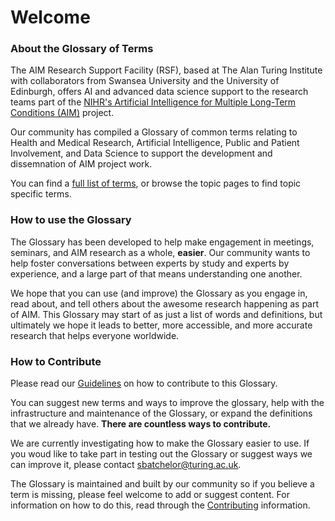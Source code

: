 # Welcome

### About the Glossary of Terms

The AIM Research Support Facility (RSF), based at The Alan Turing Institute with collaborators from Swansea University and the University of Edinburgh, offers AI and advanced data science support to the research teams part of the [NIHR's Artificial Intelligence for Multiple Long-Term Conditions (AIM)](https://www.nihr.ac.uk/blog/artificial-intelligence-to-understand-clusters-of-multiple-long-term-conditions-an-nihr-priority/25171) project.

Our community has compiled a Glossary of common terms relating to Health and Medical Research, Artificial Intelligence, Public and Patient Involvement, and Data Science to support the development and dissemnation of AIM project work.

You can find a [full list of terms](https://aim-rsf.github.io/Glossary-of-Terms/genindex.html), or browse the topic pages to find topic specific terms. 

### How to use the Glossary 

The Glossary has been developed to help make engagement in meetings, seminars, and AIM research as a whole, **easier**. Our community wants to help foster conversations between experts by study and experts by experience, and a large part of that means understanding one another. 

We hope that you can use (and improve) the Glossary as you engage in, read about, and tell others about the awesome research happening as part of AIM. This Glossary may start of as just a list of words and definitions, but ultimately we hope it leads to better, more accessible, and more accurate research that helps everyone worldwide. 

### How to Contribute

Please read our [Guidelines](https://aim-rsf.github.io/Glossary-of-Terms/contributing.html) on how to contribute to this Glossary. 

You can suggest new terms and ways to improve the glossary, help with the infrastructure and maintenance of the Glossary, or expand the definitions that we already have. **There are countless ways to contribute.**

We are currently investigating how to make the Glossary easier to use. If you woud like to take part in testing out the Glossary or suggest ways we can improve it, please contact [sbatchelor@turing.ac.uk](mailto:sbatchelor@turing.ac.uk). 

The Glossary is maintained and built by our community so if you believe a term is missing, please feel welcome to add or suggest content. For information on how to do this, read through the [Contributing](https://aim-rsf.github.io/Glossary-of-Terms/contributing.html) information.

